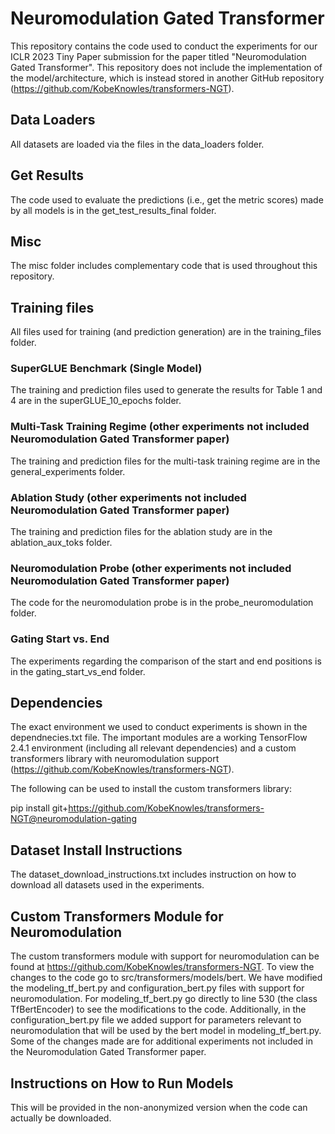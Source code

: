 # Neuromodulation Gated Transformer

This repository contains the code used to conduct the experiments for our ICLR 2023 Tiny Paper submission for the 
paper titled "Neuromodulation Gated Transformer". This repository does not include the implementation of the 
model/architecture, which is instead stored in another GitHub repository (https://github.com/KobeKnowles/transformers-NGT).

## Data Loaders

All datasets are loaded via the files in the data_loaders folder. 

## Get Results

The code used to evaluate the predictions (i.e., get the metric scores) made by all models is in the get_test_results_final folder.

## Misc

The misc folder includes complementary code that is used throughout this repository.

## Training files

All files used for training (and prediction generation) are in the training_files folder.

### SuperGLUE Benchmark (Single Model)

The training and prediction files used to generate the results for Table 1 and 4 are in the superGLUE_10_epochs folder.

### Multi-Task Training Regime (other experiments not included Neuromodulation Gated Transformer paper)

The training and prediction files for the multi-task training regime are in the general_experiments folder.

### Ablation Study (other experiments not included Neuromodulation Gated Transformer paper)

The training and prediction files for the ablation study are in the ablation_aux_toks folder.

### Neuromodulation Probe (other experiments not included Neuromodulation Gated Transformer paper)

The code for the neuromodulation probe is in the probe_neuromodulation folder.

### Gating Start vs. End

The experiments regarding the comparison of the start and end positions is in the gating_start_vs_end folder.

## Dependencies

The exact environment we used to conduct experiments is shown in the dependnecies.txt file. The important modules are
a working TensorFlow 2.4.1 environment (including all relevant dependencies) and a custom 
transformers library with neuromodulation support (https://github.com/KobeKnowles/transformers-NGT).

The following can be used to install the custom transformers library:

pip install git+https://github.com/KobeKnowles/transformers-NGT@neuromodulation-gating

## Dataset Install Instructions

The dataset_download_instructions.txt includes instruction on how to download all datasets used in the experiments. 

## Custom Transformers Module for Neuromodulation

The custom transformers module with support for neuromodulation can be found at https://github.com/KobeKnowles/transformers-NGT. 
To view the changes to the code go to src/transformers/models/bert. We have modified the modeling_tf_bert.py and 
configuration_bert.py files with support for neuromodulation. For modeling_tf_bert.py go directly to line 530 (the 
class TfBertEncoder) to see the modifications to the code. Additionally, in the configuration_bert.py file we added
support for parameters relevant to neuromodulation that will be used by the bert model in modeling_tf_bert.py. 
Some of the changes made are for additional experiments not included in the Neuromodulation Gated Transformer paper.

## Instructions on How to Run Models

This will be provided in the non-anonymized version when the code can actually be downloaded.







